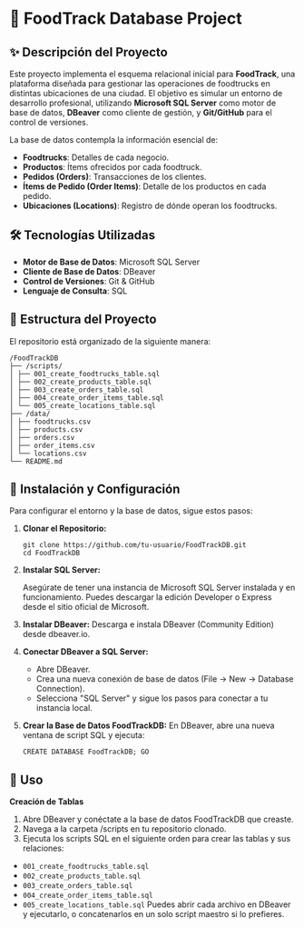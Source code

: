 # 🍔 FoodTrack Database Project

## ✨ Descripción del Proyecto

Este proyecto implementa el esquema relacional inicial para **FoodTrack**, una plataforma diseñada para gestionar las operaciones de foodtrucks en distintas ubicaciones de una ciudad. El objetivo es simular un entorno de desarrollo profesional, utilizando **Microsoft SQL Server** como motor de base de datos, **DBeaver** como cliente de gestión, y **Git/GitHub** para el control de versiones.

La base de datos contempla la información esencial de:
-   **Foodtrucks**: Detalles de cada negocio.
-   **Productos**: Ítems ofrecidos por cada foodtruck.
-   **Pedidos (Orders)**: Transacciones de los clientes.
-   **Ítems de Pedido (Order Items)**: Detalle de los productos en cada pedido.
-   **Ubicaciones (Locations)**: Registro de dónde operan los foodtrucks.

## 🛠️ Tecnologías Utilizadas

*   **Motor de Base de Datos**: Microsoft SQL Server
*   **Cliente de Base de Datos**: DBeaver
*   **Control de Versiones**: Git & GitHub
*   **Lenguaje de Consulta**: SQL

## 📂 Estructura del Proyecto

El repositorio está organizado de la siguiente manera:

```
/FoodTrackDB
├── /scripts/
│ ├── 001_create_foodtrucks_table.sql
│ ├── 002_create_products_table.sql
│ ├── 003_create_orders_table.sql
│ ├── 004_create_order_items_table.sql
│ └── 005_create_locations_table.sql
├── /data/
│ ├── foodtrucks.csv
│ ├── products.csv
│ ├── orders.csv
│ ├── order_items.csv
│ └── locations.csv
└── README.md
```

## 🚀 Instalación y Configuración

Para configurar el entorno y la base de datos, sigue estos pasos:

1. **Clonar el Repositorio:**

    ```
    git clone https://github.com/tu-usuario/FoodTrackDB.git
    cd FoodTrackDB
    ```


2. **Instalar SQL Server:**

    Asegúrate de tener una instancia de Microsoft SQL Server instalada y en funcionamiento. Puedes descargar la edición Developer o Express desde el sitio oficial de Microsoft.

3. **Instalar DBeaver:**
    Descarga e instala DBeaver (Community Edition)  desde dbeaver.io.

4. **Conectar DBeaver a SQL Server:**
    * Abre DBeaver.
   * Crea una nueva conexión de base de datos (File -> New -> Database Connection).
   * Selecciona "SQL Server" y sigue los pasos para conectar a tu instancia local.

5. **Crear la Base de Datos FoodTrackDB:**
    En DBeaver, abre una nueva ventana de script SQL y ejecuta:

    ```CREATE DATABASE FoodTrackDB; GO```

## 📝 Uso

   **Creación de Tablas**
   1. Abre DBeaver y conéctate a la base de datos FoodTrackDB que creaste.
   2. Navega a la carpeta /scripts en tu repositorio clonado.
   3. Ejecuta los scripts SQL en el siguiente orden para crear las tablas y sus relaciones:
   * ```001_create_foodtrucks_table.sql```
   * ```002_create_products_table.sql```
   * ```003_create_orders_table.sql```
   * ```004_create_order_items_table.sql```
   * ```005_create_locations_table.sql```
   Puedes abrir cada archivo en DBeaver y ejecutarlo, o concatenarlos en un solo script maestro si lo prefieres.